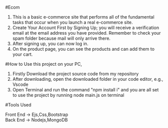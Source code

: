 #Ecom

1. This is a basic e-commerce site that performs all of the fundamental tasks that occur when you launch a real e-commerce site.
2. Create Your Account First by Signing Up; you will receive a verification email at the email address you have provided.
   Remember to check your spam folder because mail will only arrive there.
3. After signing up, you can now log in.
4. On the product page, you can see the products and can add them to your cart.

#How to Use this project on your PC,

1. Firstly Download the project source code from my repository
2. After downloading, open the downloaded folder in your code editor, e.g., Vscode
3. Open Terminal and run the command "npm install i" and you are all set to use the project by running node main.js on terminal

#Tools Used

Front End -> Ejs,Css,Bootstrap
<br />
Back End -> Nodejs,MongoDB
